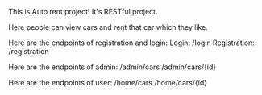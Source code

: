 This is Auto rent project! It's RESTful project.

Here people can view cars and rent that car which they like.

Here are the endpoints of registration and login:
Login: /login
Registration: /registration

Here are the endpoints of admin:
/admin/cars
/admin/cars/{id}

Here are the endpoints of user:
/home/cars
/home/cars/{id}


